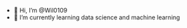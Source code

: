 - 👋 Hi, I’m @Wil0109
- 🌱 I’m currently learning data science and machine learning

<!---
Wil0109/Wil0109 is a ✨ special ✨ repository because its `README.md` (this file) appears on your GitHub profile.
You can click the Preview link to take a look at your changes.
--->
